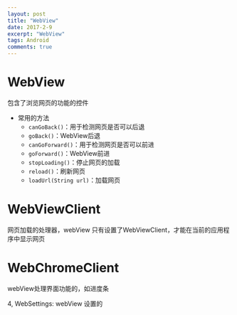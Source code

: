 ```yaml
---
layout: post
title: "WebView"
date: 2017-2-9
excerpt: "WebView"
tags: Android
comments: true
---
```


# WebView
包含了浏览网页的功能的控件

- 常用的方法
	- ``canGoBack()``：用于检测网页是否可以后退
	- ``goBack()``：WebView后退
	- ``canGoForward()``：用于检测网页是否可以前进
	- ``goForward()``：WebView前进
	- ``stopLoading()``：停止网页的加载
	- ``reload()``：刷新网页
	- ``loadUrl(String url)``：加载网页

# WebViewClient
网页加载的处理器，webView 只有设置了WebViewClient，才能在当前的应用程序中显示网页

# WebChromeClient
webView处理界面功能的，如进度条

4, WebSettings:  webView 设置的